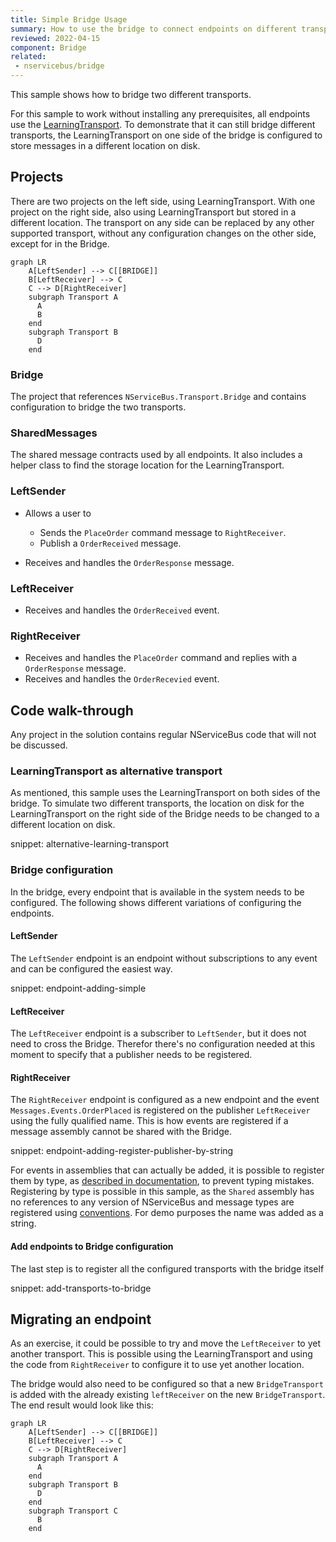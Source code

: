 ```yaml
---
title: Simple Bridge Usage
summary: How to use the bridge to connect endpoints on different transports
reviewed: 2022-04-15
component: Bridge
related:
 - nservicebus/bridge
---
```


This sample shows how to bridge two different transports.

For this sample to work without installing any prerequisites, all endpoints use the [LearningTransport](/transports/learning/). To demonstrate that it can still bridge different transports, the LearningTransport on one side of the bridge is configured to store messages in a different location on disk.

## Projects

There are two projects on the left side, using LearningTransport. With one project on the right side, also using LearningTransport but stored in a different location. The transport on any side can be replaced by any other supported transport, without any configuration changes on the other side, except for in the Bridge.

```mermaid
graph LR
    A[LeftSender] --> C[[BRIDGE]]
    B[LeftReceiver] --> C
    C --> D[RightReceiver]
    subgraph Transport A
      A
      B
    end
    subgraph Transport B
      D
    end
```

### Bridge

The project that references `NServiceBus.Transport.Bridge` and contains configuration to bridge the two transports.

### SharedMessages

The shared message contracts used by all endpoints. It also includes a helper class to find the storage location for the LearningTransport.

### LeftSender

* Allows a user to
  * Sends the `PlaceOrder` command message to `RightReceiver`.
  * Publish a `OrderReceived`  message.

* Receives and handles the `OrderResponse` message.

### LeftReceiver

- Receives and handles the `OrderReceived` event.

### RightReceiver

* Receives and handles the `PlaceOrder` command and replies with a `OrderResponse` message.
* Receives and handles the `OrderRecevied` event.

## Code walk-through

Any project in the solution contains regular NServiceBus code that will not be discussed.

### LearningTransport as alternative transport

As mentioned, this sample uses the LearningTransport on both sides of the bridge. To simulate two different transports, the location on disk for the LearningTransport on the right side of the Bridge needs to be changed to a different location on disk.

snippet: alternative-learning-transport 

### Bridge configuration

In the bridge, every endpoint that is available in the system needs to be configured. The following shows different variations of configuring the endpoints.

#### LeftSender

The `LeftSender` endpoint is an endpoint without subscriptions to any event and can be configured the easiest way.

snippet: endpoint-adding-simple

#### LeftReceiver

The `LeftReceiver` endpoint is a subscriber to `LeftSender`, but it does not need to cross the Bridge. Therefor there's no configuration needed at this moment to specify that a publisher needs to be registered.

#### RightReceiver

The `RightReceiver` endpoint is configured as a new endpoint and the event  `Messages.Events.OrderPlaced` is registered on the publisher `LeftReceiver` using the fully qualified name. This is how events are registered if a message assembly cannot be shared with the Bridge.

snippet: endpoint-adding-register-publisher-by-string

For events in assemblies that can actually be added, it is possible to register them by type, as [described in documentation](/nservicebus/bridge/configuration.md#registering-publishers), to prevent typing mistakes. Registering by type is possible in this sample, as the `Shared` assembly has no references to any version of NServiceBus and message types are registered using [conventions](/nservicebus/messaging/conventions.md). For demo purposes the name was added as a string.

#### Add endpoints to Bridge configuration

The last step is to register all the configured transports with the bridge itself

snippet: add-transports-to-bridge

## Migrating an endpoint

As an exercise, it could be possible to try and move the `LeftReceiver` to yet another transport. This is possible using the LearningTransport and using the code from `RightReceiver` to configure it to use yet another location.

The bridge would also need to be configured so that a new `BridgeTransport` is added with the already existing `leftReceiver` on the new `BridgeTransport`. The end result would look like this:

```mermaid
graph LR
    A[LeftSender] --> C[[BRIDGE]]
    B[LeftReceiver] --> C
    C --> D[RightReceiver]
    subgraph Transport A
      A
    end
    subgraph Transport B
      D
    end
    subgraph Transport C
      B
    end    
```
